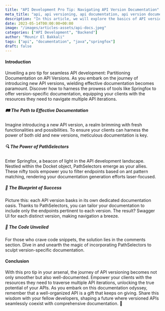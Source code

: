 ```yaml
---
title: "API Development Pro Tip: Navigating API Version Documentation"
meta_title: "api, api versioning, api documentation, api version documentation"
description: "In this article, we will explore the basics of API version documentation, and how to get started with it."
date: 2023-05-14T00:00:00+00:00
image: "/images/articles-assets/api-docs.jpeg"
categories: ["API Development", "Backend"]
author: "Mounir El Bakkali"
tags: ["api", "documentation", "java","springfox"]
draft: false
---
```


#### Introduction 

Unveiling a pro tip for seamless API development: Partitioning Documentation on API Versions. As you embark on the journey of introducing new API versions, wielding effective documentation becomes paramount. Discover how to harness the prowess of tools like Springfox to offer version-specific documentation, equipping your clients with the resources they need to navigate multiple API iterations.

##### 🛤️ The Path to Effective Documentation
Imagine introducing a new API version, a realm brimming with fresh functionalities and possibilities. To ensure your clients can harness the power of both old and new versions, meticulous documentation is key.

##### 🔍 The Power of PathSelectors
Enter Springfox, a beacon of light in the API development landscape. Nestled within the Docket object, PathSelectors emerge as your allies. These nifty tools empower you to filter endpoints based on ant pattern matching, rendering your documentation generation efforts laser-focused.

##### 📑 The Blueprint of Success
Picture this: each API version basks in its own dedicated documentation oasis. Thanks to PathSelectors, you can tailor your documentation to include only the endpoints pertinent to each version. The result? Swagger UI for each distinct version, making navigation a breeze.

##### 📝 The Code Unveiled
For those who crave code snippets, the solution lies in the comments section. Dive in and unearth the magic of incorporating PathSelectors to sculpt version-specific documentation.

#### Conclusion
With this pro tip in your arsenal, the journey of API versioning becomes not only smoother but also well-documented. Empower your clients with the resources they need to traverse multiple API iterations, unlocking the true potential of your APIs. As you embark on this documentation odyssey, remember that a well-organized API is a gift that keeps on giving. Share this wisdom with your fellow developers, shaping a future where versioned APIs seamlessly coexist with comprehensive documentation. 🚀